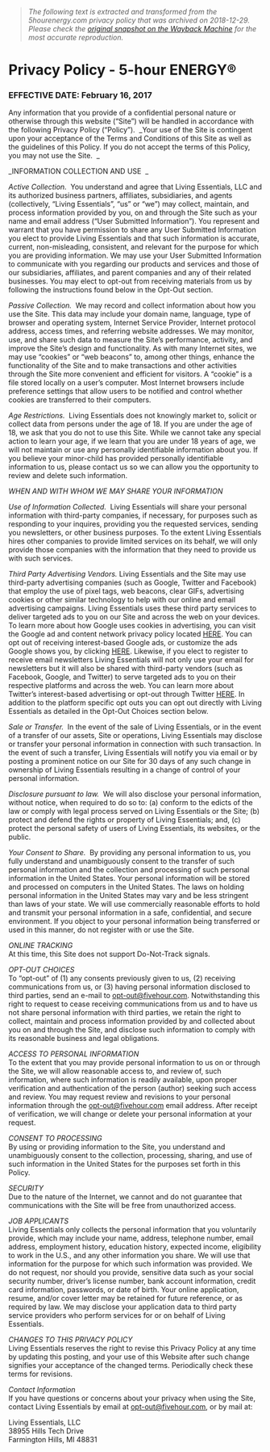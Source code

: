 > *The following text is extracted and transformed from the 5hourenergy.com privacy policy that was archived on 2018-12-29. Please check the [original snapshot on the Wayback Machine](https://web.archive.org/web/20181229175434id_/https%3A//5hourenergy.com/privacy-policy) for the most accurate reproduction.*

# Privacy Policy - 5-hour ENERGY®

### **EFFECTIVE DATE: February 16, 2017**

Any information that you provide of a confidential personal nature or otherwise through this website (“Site”) will be handled in accordance with the following Privacy Policy (“Policy”).  _Your use of the Site is contingent upon your acceptance of the Terms and Conditions of this Site as well as the guidelines of this Policy. If you do not accept the terms of this Policy, you may not use the Site.  _

_INFORMATION COLLECTION AND USE  _

_Active Collection._  You understand and agree that Living Essentials, LLC and its authorized business partners, affiliates, subsidiaries, and agents (collectively, “Living Essentials”, “us” or “we”) may collect, maintain, and process information provided by you, on and through the Site such as your name and email address (“User Submitted Information”). You represent and warrant that you have permission to share any User Submitted Information you elect to provide Living Essentials and that such information is accurate, current, non-misleading, consistent, and relevant for the purpose for which you are providing information. We may use your User Submitted Information to communicate with you regarding our products and services and those of our subsidiaries, affiliates, and parent companies and any of their related businesses. You may elect to opt-out from receiving materials from us by following the instructions found below in the Opt-Out section.

_Passive Collection._  We may record and collect information about how you use the Site. This data may include your domain name, language, type of browser and operating system, Internet Service Provider, Internet protocol address, access times, and referring website addresses. We may monitor, use, and share such data to measure the Site’s performance, activity, and improve the Site’s design and functionality. As with many Internet sites, we may use “cookies” or “web beacons” to, among other things, enhance the functionality of the Site and to make transactions and other activities through the Site more convenient and efficient for visitors. A “cookie” is a file stored locally on a user’s computer. Most Internet browsers include preference settings that allow users to be notified and control whether cookies are transferred to their computers.

_Age Restrictions._  Living Essentials does not knowingly market to, solicit or collect data from persons under the age of 18. If you are under the age of 18, we ask that you do not to use this Site. While we cannot take any special action to learn your age, if we learn that you are under 18 years of age, we will not maintain or use any personally identifiable information about you. If you believe your minor-child has provided personally identifiable information to us, please contact us so we can allow you the opportunity to review and delete such information.

_WHEN AND WITH WHOM WE MAY SHARE YOUR INFORMATION_

_Use of Information Collected._  Living Essentials will share your personal information with third-party companies, if necessary, for purposes such as responding to your inquires, providing you the requested services, sending you newsletters, or other business purposes. To the extent Living Essentials hires other companies to provide limited services on its behalf, we will only provide those companies with the information that they need to provide us with such services.

_Third Party Advertising Vendors._ Living Essentials and the Site may use third-party advertising companies (such as Google, Twitter and Facebook) that employ the use of pixel tags, web beacons, clear GIFs, advertising cookies or other similar technology to help with our online and email advertising campaigns. Living Essentials uses these third party services to deliver targeted ads to you on our Site and across the web on your devices. To learn more about how Google uses cookies in advertising, you can visit the Google ad and content network privacy policy located [HERE](https://www.google.com/policies/technologies/ads/). You can opt out of receiving interest-based Google ads, or customize the ads Google shows you, by clicking [HERE](https://www.google.com/settings/ads/onweb#display_optout). Likewise, if you elect to register to receive email newsletters Living Essentials will not only use your email for newsletters but it will also be shared with third-party vendors (such as Facebook, Google, and Twitter) to serve targeted ads to you on their respective platforms and across the web. You can learn more about Twitter’s interest-based advertising or opt-out through Twitter [HERE](https://support.twitter.com/articles/20170405). In addition to the platform specific opt outs you can opt out directly with Living Essentials as detailed in the Opt-Out Choices section below.

_Sale or Transfer._  In the event of the sale of Living Essentials, or in the event of a transfer of our assets, Site or operations, Living Essentials may disclose or transfer your personal information in connection with such transaction. In the event of such a transfer, Living Essentials will notify you via email or by posting a prominent notice on our Site for 30 days of any such change in ownership of Living Essentials resulting in a change of control of your personal information.

_Disclosure pursuant to law._  We will also disclose your personal information, without notice, when required to do so to: (a) conform to the edicts of the law or comply with legal process served on Living Essentials or the Site; (b) protect and defend the rights or property of Living Essentials; and, (c) protect the personal safety of users of Living Essentials, its websites, or the public.

_Your Consent to Share._  By providing any personal information to us, you fully understand and unambiguously consent to the transfer of such personal information and the collection and processing of such personal information in the United States. Your personal information will be stored and processed on computers in the United States. The laws on holding personal information in the United States may vary and be less stringent than laws of your state. We will use commercially reasonable efforts to hold and transmit your personal information in a safe, confidential, and secure environment. If you object to your personal information being transferred or used in this manner, do not register with or use the Site.

_ONLINE TRACKING_  
At this time, this Site does not support Do-Not-Track signals.

_OPT-OUT CHOICES_  
To “opt-out” of (1) any consents previously given to us, (2) receiving communications from us, or (3) having personal information disclosed to third parties, send an e-mail to [opt-out@fivehour.com](mailto:opt-out@fivehour.com). Notwithstanding this right to request to cease receiving communications from us and to have us not share personal information with third parties, we retain the right to collect, maintain and process information provided by and collected about you on and through the Site, and disclose such information to comply with its reasonable business and legal obligations.

_ACCESS TO PERSONAL INFORMATION_  
To the extent that you may provide personal information to us on or through the Site, we will allow reasonable access to, and review of, such information, where such information is readily available, upon proper verification and authentication of the person (author) seeking such access and review. You may request review and revisions to your personal information through the [opt-out@fivehour.com](mailto:opt-out@fivehour.com) email address. After receipt of verification, we will change or delete your personal information at your request.

_CONSENT TO PROCESSING_  
By using or providing information to the Site, you understand and unambiguously consent to the collection, processing, sharing, and use of such information in the United States for the purposes set forth in this Policy.

_SECURITY_  
Due to the nature of the Internet, we cannot and do not guarantee that communications with the Site will be free from unauthorized access.

_JOB APPLICANTS_  
Living Essentials only collects the personal information that you voluntarily provide, which may include your name, address, telephone number, email address, employment history, education history, expected income, eligibility to work in the U.S., and any other information you share. We will use that information for the purpose for which such information was provided. We do not request, nor should you provide, sensitive data such as your social security number, driver’s license number, bank account information, credit card information, passwords, or date of birth. Your online application, resume, and/or cover letter may be retained for future reference, or as required by law. We may disclose your application data to third party service providers who perform services for or on behalf of Living Essentials.

_CHANGES TO THIS PRIVACY POLICY_  
Living Essentials reserves the right to revise this Privacy Policy at any time by updating this posting, and your use of this Website after such change signifies your acceptance of the changed terms. Periodically check these terms for revisions.

_Contact Information_  
If you have questions or concerns about your privacy when using the Site, contact Living Essentials by email at [opt-out@fivehour.com](mailto:opt-out@fivehour.com), or by mail at:

Living Essentials, LLC  
38955 Hills Tech Drive  
Farmington Hills, MI 48831
